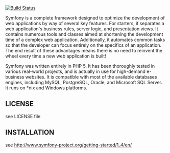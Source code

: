 [![Build Status](https://travis-ci.org/adlogix/symfony-1.4.png?branch=master)](https://travis-ci.org/adlogix/symfony-1.4)

Symfony is a complete framework designed to optimize the development of web applications by way of several key features.
For starters, it separates a web application's business rules, server logic, and presentation views.
It contains numerous tools and classes aimed at shortening the development time of a complex web application.
Additionally, it automates common tasks so that the developer can focus entirely on the specifics of an application.
The end result of these advantages means there is no need to reinvent the wheel every time a new web application is built!

Symfony was written entirely in PHP 5.
It has been thoroughly tested in various real-world projects, and is actually in use for high-demand e-business websites.
It is compatible with most of the available databases engines, including MySQL, PostgreSQL, Oracle, and Microsoft SQL Server.
It runs on *nix and Windows platforms.

LICENSE
-------

see LICENSE file

INSTALLATION
------------

see http://www.symfony-project.org/getting-started/1_4/en/
